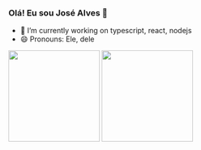 ### Olá! Eu sou José Alves 👋


- 🔭 I’m currently working on typescript, react, nodejs
- 😄 Pronouns: Ele, dele

<div>
      <img height="180em" src="https://github-readme-stats.vercel.app/api?username=josealves380&show_icons=true&theme=ligth&include_all_commits=true"/>
      <img height="180em" src="https://github-readme-stats.vercel.app/api/top-langs/?username=josealves380&layout=compact&langs_count=16&theme=ligth"/>

    
</div>
